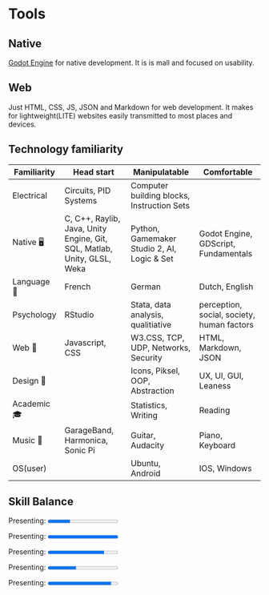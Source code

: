 # Tools

## Native 
[Godot Engine](https://godotengine.org) for native development. It is is mall and focused on usability.

## Web
Just HTML, CSS, JS, JSON and Markdown for web development. It makes for lightweight(LITE) websites easily transmitted to most places and devices.

## Technology familiarity

Familiarity | Head start | Manipulatable | Comfortable
---   | ---    | ---      | --- 
Electrical | Circuits, PID Systems| Computer building blocks, Instruction Sets | 
Native 🖥️ | C, C++, Raylib, Java, Unity Engine, Git, SQL, Matlab, Unity, GLSL, Weka | Python, Gamemaker Studio 2, AI, Logic & Set  | Godot Engine, GDScript, Fundamentals
Language 💬 | French | German |Dutch, English 
Psychology | RStudio | Stata, data analysis, qualitiative | perception, social, society, human factors
Web 📱  | Javascript, CSS | W3.CSS, TCP, UDP, Networks, Security | HTML, Markdown, JSON 
Design 🌻 | | Icons, Piksel, OOP, Abstraction | UX, UI, GUI, Leaness
Academic 🎓 | |Statistics, Writing | Reading
Music 🎹 | GarageBand, Harmonica, Sonic Pi | Guitar, Audacity | Piano, Keyboard
OS(user) | | Ubuntu, Android | IOS, Windows

## Skill Balance
<label for="presenting">Presenting:</label>
<progress id="presenting" value="32" max="100"> 32% </progress> 

<label for="insight">Presenting:</label>
<progress id="insight" value="100" max="100"> 100% </progress> 

<label for="programming">Presenting:</label>
<progress id="programming" value="80" max="100"> 80% </progress> 

<label for="visual style">Presenting:</label>
<progress id="visual style" value="40" max="100"> 40% </progress> 

<label for="technical design">Presenting:</label>
<progress id="technicak design" value="90" max="100"> 90% </progress> 
